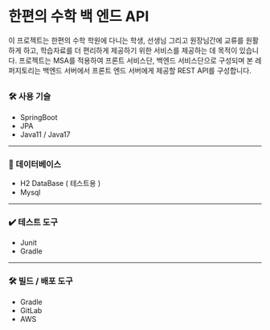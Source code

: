 # 한편의 수학 백 엔드 API
이 프로젝트는 한편의 수학 학원에 다니는 학생, 선생님 그리고 원장님간에 교류를 원활하게 하고, 학습자료를 더 편리하게 제공하기 위한 서비스를 제공하는 데 목적이 있습니다.
프로젝트는 MSA를 적용하여 프론트 서비스단, 백엔드 서비스단으로 구성되며 본 레퍼지토리는 백엔드 서버에서 프론트 엔드 서버에게 제공할 REST API를 구성합니다.

## 


### 🛠 사용 기슬
- SpringBoot
- JPA
- Java11 / Java17
----- 
### 🫙 데이터베이스
- H2 DataBase ( 테스트용 )
- Mysql
-----
### ✔️ 테스트 도구
- Junit
- Gradle
-----
### 🛠️ 빌드 / 배포 도구
- Gradle
- GitLab
- AWS


